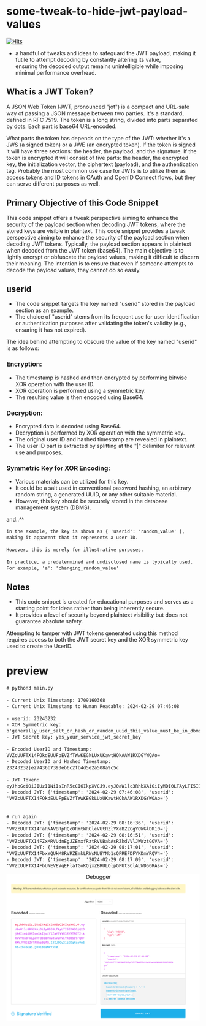 # some-tweak-to-hide-jwt-payload-values
[![Hits](https://hits.seeyoufarm.com/api/count/incr/badge.svg?url=https%3A%2F%2Fgithub.com%2Fpassword123456%2Fsome-tweak-to-hide-jwt-payload-values&count_bg=%2379C83D&title_bg=%23555555&icon=&icon_color=%23E7E7E7&title=hits&edge_flat=false)](https://hits.seeyoufarm.com)

- a handful of tweaks and ideas to safeguard the JWT payload, making it futile to attempt decoding by constantly altering its value, <br> ensuring the decoded output remains unintelligible while imposing minimal performance overhead.

## What is a JWT Token?
A JSON Web Token (JWT, pronounced "jot") is a compact and URL-safe way of passing a JSON message between two parties. It's a standard, defined in RFC 7519. The token is a long string, divided into parts separated by dots. Each part is base64 URL-encoded.

What parts the token has depends on the type of the JWT: whether it's a JWS (a signed token) or a JWE (an encrypted token). If the token is signed it will have three sections: the header, the payload, and the signature. If the token is encrypted it will consist of five parts: the header, the encrypted key, the initialization vector, the ciphertext (payload), and the authentication tag. Probably the most common use case for JWTs is to utilize them as access tokens and ID tokens in OAuth and OpenID Connect flows, but they can serve different purposes as well.


## Primary Objective of this Code Snippet

This code snippet offers a tweak perspective aiming to enhance the security of the payload section when decoding JWT tokens, where the stored keys are visible in plaintext.
This code snippet provides a tweak perspective aiming to enhance the security of the payload section when decoding JWT tokens. Typically, the payload section appears in plaintext when decoded from the JWT token (base64).
The main objective is to lightly encrypt or obfuscate the payload values, making it difficult to discern their meaning. The intention is to ensure that even if someone attempts to decode the payload values, they cannot do so easily.

## userid

- The code snippet targets the key named "userid" stored in the payload section as an example.
- The choice of "userid" stems from its frequent use for user identification or authentication purposes after validating the token's validity (e.g., ensuring it has not expired).

The idea behind attempting to obscure the value of the key named "userid" is as follows:

### Encryption:

- The timestamp is hashed and then encrypted by performing bitwise XOR operation with the user ID.
- XOR operation is performed using a symmetric key.
- The resulting value is then encoded using Base64.

### Decryption:

- Encrypted data is decoded using Base64.
- Decryption is performed by XOR operation with the symmetric key.
- The original user ID and hashed timestamp are revealed in plaintext.
- The user ID part is extracted by splitting at the "|" delimiter for relevant use and purposes.

### Symmetric Key for XOR Encoding:

- Various materials can be utilized for this key.
- It could be a salt used in conventional password hashing, an arbitrary random string, a generated UUID, or any other suitable material.
- However, this key should be securely stored in the database management system (DBMS).

and..^^
```
in the example, the key is shown as { 'userid': 'random_value' },
making it apparent that it represents a user ID.

However, this is merely for illustrative purposes.

In practice, a predetermined and undisclosed name is typically used.
For example, 'a': 'changing_random_value'
```

## Notes
- This code snippet is created for educational purposes and serves as a starting point for ideas rather than being inherently secure. 
- It provides a level of security beyond plaintext visibility but does not guarantee absolute safety.

Attempting to tamper with JWT tokens generated using this method requires access to both the JWT secret key and the XOR symmetric key used to create the UserID.

# preview
```
# python3 main.py

- Current Unix Timestamp: 1709160368
- Current Unix Timestamp to Human Readable: 2024-02-29 07:46:08

- userid: 23243232
- XOR Symmetric key: b'generally_user_salt_or_hash_or_random_uuid_this_value_must_be_in_dbms'
- JWT Secret key: yes_your_service_jwt_secret_key

- Encoded UserID and Timestamp: VVZcUUFTX14FOkdEUUFpEVZfTWwKEGkLUxUKawtHOkAAW1RXDGYWQAo=
- Decoded UserID and Hashed Timestamp: 23243232|e27436b7393eb6c2fb4d5e2a508a9c5c

- JWT Token: eyJhbGciOiJIUzI1NiIsInR5cCI6IkpXVCJ9.eyJ0aW1lc3RhbXAiOiIyMDI0LTAyLTI5IDA3OjQ2OjA4IiwidXNlcmlkIjoiVlZaY1VVRlRYMTRGT2tkRVVVRnBFVlpmVFd3S0VHa0xVeFVLYXd0SE9rQUFXMVJYREdZV1FBbz0ifQ.bM_6cBZHdXhMZjyefr6YO5n5X51SzXjyBUEzFiBaZ7Q
- Decoded JWT: {'timestamp': '2024-02-29 07:46:08', 'userid': 'VVZcUUFTX14FOkdEUUFpEVZfTWwKEGkLUxUKawtHOkAAW1RXDGYWQAo='}


# run again
- Decoded JWT: {'timestamp': '2024-02-29 08:16:36', 'userid': 'VVZcUUFTX14FaRNAVBRpRQcORmtWRGleVUtRZlYXaBZZCgYOWGlDR10='}
- Decoded JWT: {'timestamp': '2024-02-29 08:16:51', 'userid': 'VVZcUUFTX14FZxMRVUdnEgJZEmxfRztRVUBabAsRZkdVVlJWWztGQVA='}
- Decoded JWT: {'timestamp': '2024-02-29 08:17:01', 'userid': 'VVZcUUFTX14FbxYQUkM8RVRZEmkLRWsNUBYNb1sQPREFDFYKDmYRQV4='}
- Decoded JWT: {'timestamp': '2024-02-29 08:17:09', 'userid': 'VVZcUUFTX14FbUNEVEVqEFlaTGoKQjxZBRULOlpGPUtSClALWD5GRAs='}
```

![img](https://github.com/password123456/some-tweak-to-hide-jwt-payload-values/blob/main/jwt.png)


